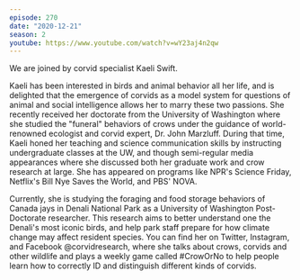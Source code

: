 ```yaml
---
episode: 270
date: "2020-12-21"
season: 2
youtube: https://www.youtube.com/watch?v=wY23aj4n2qw
---
```

We are joined by corvid specialist Kaeli Swift.

Kaeli has been interested in birds and animal behavior all her life, and is delighted that the emergence of corvids as a model system for questions of animal and social intelligence allows her to marry these two passions. She recently received her doctorate from the University of Washington where she studied the "funeral" behaviors of crows under the guidance of world-renowned ecologist and corvid expert, Dr. John Marzluff. During that time, Kaeli honed her teaching and science communication skills by instructing undergraduate classes at the UW, and though semi-regular media appearances where she discussed both her graduate work and crow research at large. She has appeared on programs like NPR's Science Friday, Netflix's Bill Nye Saves the World, and PBS' NOVA.

Currently, she is studying the foraging and food storage behaviors of Canada jays in Denali National Park as a University of Washington Post-Doctorate researcher. This research aims to better understand one the Denali's most iconic birds, and help park staff prepare for how climate change may affect resident species. You can find her on Twitter, Instagram, and Facebook @corvidresearch, where she talks about crows, corvids and other wildlife and plays a weekly game called #CrowOrNo to help people learn how to correctly ID and distinguish different kinds of corvids.
